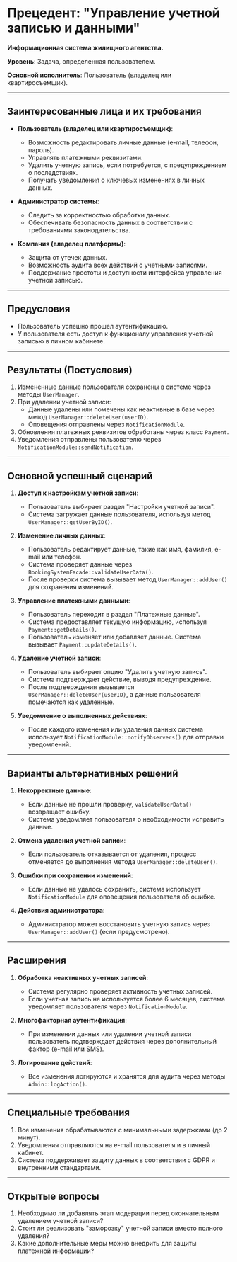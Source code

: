 # Прецедент: "Управление учетной записью и данными"

**Информационная система жилищного агентства.**

**Уровень**: Задача, определенная пользователем.

**Основной исполнитель**: Пользователь (владелец или квартиросъемщик).

---

## Заинтересованные лица и их требования

- **Пользователь (владелец или квартиросъемщик)**:
  - Возможность редактировать личные данные (e-mail, телефон, пароль).
  - Управлять платежными реквизитами.
  - Удалить учетную запись, если потребуется, с предупреждением о последствиях.
  - Получать уведомления о ключевых изменениях в личных данных.

- **Администратор системы**:
  - Следить за корректностью обработки данных.
  - Обеспечивать безопасность данных в соответствии с требованиями законодательства.

- **Компания (владелец платформы)**:
  - Защита от утечек данных.
  - Возможность аудита всех действий с учетными записями.
  - Поддержание простоты и доступности интерфейса управления учетной записью.

---

## Предусловия

- Пользователь успешно прошел аутентификацию.
- У пользователя есть доступ к функционалу управления учетной записью в личном кабинете.

---

## Результаты (Постусловия)

1. Измененные данные пользователя сохранены в системе через методы `UserManager`.
2. При удалении учетной записи:
   - Данные удалены или помечены как неактивные в базе через метод `UserManager::deleteUser(userID)`.
   - Оповещения отправлены через `NotificationModule`.
3. Обновления платежных реквизитов обработаны через класс `Payment`.
4. Уведомления отправлены пользователю через `NotificationModule::sendNotification`.

---

## Основной успешный сценарий

1. **Доступ к настройкам учетной записи**:
    - Пользователь выбирает раздел "Настройки учетной записи".
    - Система загружает данные пользователя, используя метод `UserManager::getUserByID()`.

2. **Изменение личных данных**:
    - Пользователь редактирует данные, такие как имя, фамилия, e-mail или телефон.
    - Система проверяет данные через `BookingSystemFacade::validateUserData()`.
    - После проверки система вызывает метод `UserManager::addUser()` для сохранения изменений.

3. **Управление платежными данными**:
    - Пользователь переходит в раздел "Платежные данные".
    - Система предоставляет текущую информацию, используя `Payment::getDetails()`.
    - Пользователь изменяет или добавляет данные. Система вызывает `Payment::updateDetails()`.

4. **Удаление учетной записи**:
    - Пользователь выбирает опцию "Удалить учетную запись".
    - Система подтверждает действие, выводя предупреждение.
    - После подтверждения вызывается `UserManager::deleteUser(userID)`, а данные пользователя помечаются как удаленные.

5. **Уведомление о выполненных действиях**:
    - После каждого изменения или удаления данных система использует `NotificationModule::notifyObservers()` для отправки уведомлений.

---

## Варианты альтернативных решений

1. **Некорректные данные**:
    - Если данные не прошли проверку, `validateUserData()` возвращает ошибку.
    - Система уведомляет пользователя о необходимости исправить данные.

2. **Отмена удаления учетной записи**:
    - Если пользователь отказывается от удаления, процесс отменяется до выполнения метода `UserManager::deleteUser()`.

3. **Ошибки при сохранении изменений**:
    - Если данные не удалось сохранить, система использует `NotificationModule` для оповещения пользователя об ошибке.

4. **Действия администратора**:
    - Администратор может восстановить учетную запись через `UserManager::addUser()` (если предусмотрено).

---

## Расширения

1. **Обработка неактивных учетных записей**:
    - Система регулярно проверяет активность учетных записей.
    - Если учетная запись не используется более 6 месяцев, система уведомляет пользователя через `NotificationModule`.

2. **Многофакторная аутентификация**:
    - При изменении данных или удалении учетной записи пользователь подтверждает действия через дополнительный фактор (e-mail или SMS).

3. **Логирование действий**:
    - Все изменения логируются и хранятся для аудита через методы `Admin::logAction()`.

---

## Специальные требования

1. Все изменения обрабатываются с минимальными задержками (до 2 минут).
2. Уведомления отправляются на e-mail пользователя и в личный кабинет.
3. Система поддерживает защиту данных в соответствии с GDPR и внутренними стандартами.

---

## Открытые вопросы

1. Необходимо ли добавлять этап модерации перед окончательным удалением учетной записи?
2. Стоит ли реализовать "заморозку" учетной записи вместо полного удаления?
3. Какие дополнительные меры можно внедрить для защиты платежной информации?
